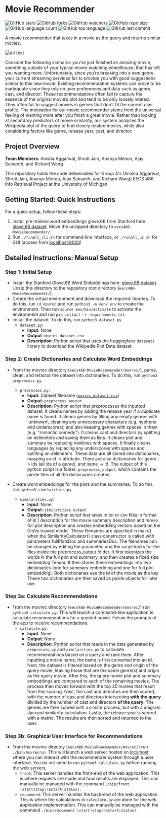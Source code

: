 # Movie Recommender
![GitHub stars](https://img.shields.io/github/stars/AjaySum/eecs486-MovieRecommender?style=social)
![GitHub forks](https://img.shields.io/github/forks/AjaySum/eecs486-MovieRecommender?style=social)
![GitHub watchers](https://img.shields.io/github/watchers/AjaySum/eecs486-MovieRecommender)
![GitHub repo size](https://img.shields.io/github/repo-size/AjaySum/eecs486-MovieRecommender)
![GitHub language count](https://img.shields.io/github/languages/count/AjaySum/eecs486-MovieRecommender)
![GitHub top language](https://img.shields.io/github/languages/top/AjaySum/eecs486-MovieRecommender)
![GitHub last commit](https://img.shields.io/github/last-commit/AjaySum/eecs486-MovieRecommender?color=red)

A movie recommender that takes in a movie as the query and returns similar movies.

![alt text](https://github.com/AjaySum/eecs486-MovieRecommender/blob/main/demo.png)

Consider the following scenario: you’ve just finished an amazing movie, something outside of your typical movie-watching wheelhouse, that has left you wanting more. Unfortunately, since you’re breaking into a new genre, your current streaming services fail to provide you with good suggestions similar to this new movie. Existing recommendation systems can prove to be inadequate since they rely on user preferences and data such as genre, cast, and director. These recommendations often fail to capture the essence of the original movie’s plot and tend to be only loosely related. They often fail to suggest movies in genres that don't fit the current user profile. The motivation for our movie recommender stems from the universal feeling of wanting more after you finish a great movie. Rather than looking at secondary predictors of movie similarity, our system analyzes the Wikipedia plot of the query to find closely related movies, while also considering factors like genre, release year, cast, and director.

## Project Overview
**Team Members:** Anisha Aggarwal, Shruti Jain, Ananya Menon, Ajay Sumanth, and Richard Wang

This repository holds the code deliverables for Group 4's (Anisha Aggarwal, Shruti Jain, Ananya Menon, Ajay Sumanth, and Richard Wang) EECS 486 Info Retrieval Project at the University of Michigan.

## Getting Started: Quick Instructions

For a quick setup, follow these steps:

1. Install pre-trained word embeddings glove.6B from Stanford here: [glove.6B dataset](https://nlp.stanford.edu/data/glove.6B.zip). Move the unzipped directory to `eecs486-MovieRecommender/`.
2. Run `./runall_cli.sh` for command-line interface, or `./runall_ui.sh` for GUI (access from [localhost:8000](http://localhost:8000))

## Detailed Instructions: Manual Setup
### Step 1: Initial Setup
  - Install the Stanford Glove.6B Word Embeddings here: [glove.6B dataset](https://nlp.stanford.edu/data/glove.6B.zip). Unzip this directory to the repository root directory (`eecs486-MovieRecommender/`).
  - Create the virtual environment and download the required libraries. To do this, run `cd movrec` and run `python3 -m venv env` to create the environment. Then run `source env/bin/activate` to activate the environment and run `pip install -r requirements.txt`.
  - Install the dataset. To do this, run `python3 dataset.py`.
      - `dataset.py`:
        - **Input**: None
        - **Output**: `movies_dataset.csv`
        - **Description**: Python script that uses the huggingface `datasets` library to download the Wikipedia Plot Data dataset.

### Step 2: Create Dictionaries and Calculate Word Embeddings
-  From the movrec directory (`eecs486-MovieRecommender/movrec/`), parse, clean, and refactor the dataset into dictionaries. To do this, run `python3 preprocess.py`.
    - `preprocess.py`:
      - **Input**: Dataset filename ([`movies_dataset.csv`](https://huggingface.co/datasets/vishnupriyavr/wiki-movie-plots-with-summaries))
      - **Output**: `preprocess_output`
      - **Description**: Python script that preprocesses the inputted dataset. It cleans names by adding the release year if a duplicate name is found. It cleans genres by filling any empty genres with 'unknown', cleaning any unnecessary characters (e.g. hyphens and underscores), and also keeping genres with spaces in them (e.g. "romantic comedy"). It cleans cast and directors by splitting on delimeters and saving them as lists. It cleans plot and summary by replacing newlines with spaces. It finally cleans languages by replacing any underscores with spaces and splitting on delimeters. These data are all stored into dictionaries, mapping an id -> attribute. There are also dictionaries for genre -> ids (all ids of a genre), and name -> id. The output of this python script is a folder: `preprocess_output`, which contains the pickle files of all the dictionaries created.
      
- Create word embeddings for the plots and the summaries. To do this, run `python3 similarities.py`.
    - `similarities.py`:
      - **Input**: None
      - **Output**: `similarities_output`
      - **Description**: Python script that takes in txt or csv files in format of id | description for the movie summary description and movie full plot description and creates embedding vectors based on the GloVe trained model. These filenames are specified in main() when the SimilarityCalculator() class constructor is called with parameters fullPlotsDoc and summariesDoc. The filenames can be changed by editing the parameter, and the script looks for the files inside the preprocess_output folder. It first tokenizes the words in the full plot and summary, and then creates a fixed size embedding Tensor. It then stores these embeddings into two dictionaries (one for summary embedding and one for full plot embedding). Both dictionaries use the id of the movie as the key. These two dictionaries are then saved as pickle objects for later use. 

### Step 3a: Calculate Recommendations
- From the movrec directory (`eecs486-MovieRecommender/movrec/`) run `python3 calculate.py`. This will launch a command-line application to calculate recommendations for a queried movie. Follow the prompts of the app to receive recommendations.
  - `calculate.py`:
     - **Input**: None
     - **Output**: None
     - **Description**: Python script that reads in the data generated by `preprocess.py` and `similarities.py` to calculate recommendations based on a query and rank them. After inputting a movie name, the name is first converted into an id. Next, the dataset is filtered based on the genre and origin of the query movie, leaving those that are the same genre(s) and origin as the query movie. After this, the query movie plot and summary embeddings are compared to each of the remaining movies. The process then moves forward with the top 25 movies that result from this scoring. Next, the cast and directors are then scored, with the number of cast and directors intersecting **with the query** divided by the number of cast and directors **of the query**. The genres are then scored with a similar process, but with a unigram Jaccard similarity calculation. Lastly, the release year is scored with a metric. The results are then sorted and returned to the user.

### Step 3b: Graphical User Interface for Recommendations
- From the movrec directoy (`eecs486-MovieReocmmender/movrec/`) run `./bin/movrecrun`. This will launch a web server hosted on [localhost](http://localhost:8000) where you can interact with the recommender system through a user interface. You do not need to run `python3 calculate.py` before running the web servers.
  - `front`: This server handles the front-end of the web application. This is where requests are made and how results are displayed. This can manually be managed with the command `./bin/front (start|stop|restart|status)`.
  - `recommend`: This server handles the back-end of the web application. This is where the calculations in `calculate.py` are done for the web application implementation. This can manually be managed with the command `./bin/recommend (start|stop|restart|status)`.

